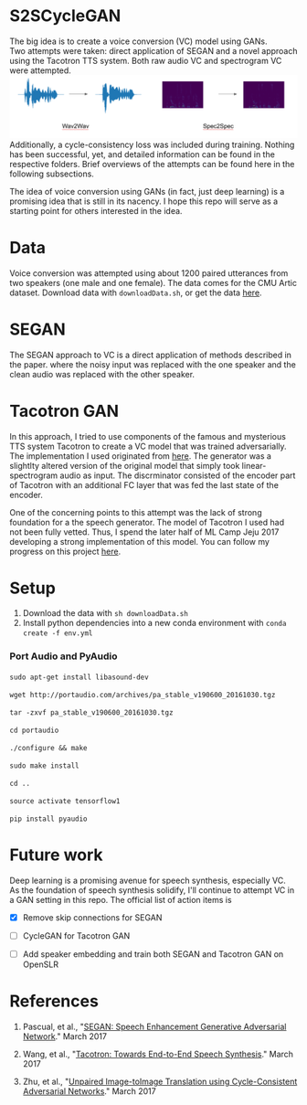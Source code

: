 # S2SCycleGAN
The big idea is to create a voice conversion (VC) model using GANs.  
Two attempts were taken: direct application of SEGAN and a novel approach using the Tacotron TTS system.  Both raw audio VC and spectrogram VC were attempted.
<img src="imgs/VC.png">
Additionally, a cycle-consistency loss was included during training.  Nothing has been successful, yet, and detailed information can be found in the respective folders. Brief overviews of the attempts can be found here in the following subsections.


The idea of voice conversion using GANs (in fact, just deep learning) is a promising idea that is still in its nacency.  I hope this repo will serve as a starting point for others interested in the idea.

# Data 

Voice conversion was attempted using about 1200 paired utterances from two speakers (one male and one female).  The data comes for the CMU Artic dataset.  Download data with `downloadData.sh`, or get the data [here](https://www.dropbox.com/sh/ct3bbmerxckbzej/AABXpG8T4z1dUFdswchZABosa?dl=0).

# SEGAN
The SEGAN approach to VC is a direct application of methods described in the paper. where the noisy input was replaced with the one speaker and the clean audio was replaced with the other speaker.

# Tacotron GAN
In this approach, I tried to use components of the famous and mysterious TTS system Tacotron to create a VC model that was trained adversarially.  The implementation I used originated from [here](https://github.com/Kyubyong/tacotron).  The generator was a slightlty altered version of the original model that simply took linear-spectrogram audio as input.  The discrminator consisted of the encoder part of Tacotron with an additional FC layer that was fed the last state of the encoder.


One of the concerning points to this attempt was the lack of strong foundation for a the speech generator.  The model of Tacotron I used had not been fully vetted.  Thus, I spend the later half of ML Camp Jeju 2017 developing a strong implementation of this model.  You can follow my progress on this project [here](https://github.com/tmulc18/tacotron-1).


# Setup
1. Download the data with `sh downloadData.sh`
2. Install python dependencies into a new conda environment with `conda create -f env.yml`

### Port Audio and PyAudio

`sudo apt-get install libasound-dev`

`wget http://portaudio.com/archives/pa_stable_v190600_20161030.tgz`

`tar -zxvf pa_stable_v190600_20161030.tgz`

`cd portaudio`

`./configure && make`

`sudo make install`

`cd ..`

`source activate tensorflow1`

`pip install pyaudio`

# Future work
Deep learning is a promising avenue for speech synthesis, especially VC. As the foundation of speech synthesis solidify, I'll continue to attempt VC in a GAN setting in this repo.  The official list of action items is

- [x] Remove skip connections for SEGAN

- [ ] CycleGAN for Tacotron GAN

[//]:# (-[] Reattempt Tacotron GAN after good results)  

- [ ] Add speaker embedding and train both SEGAN and Tacotron GAN on OpenSLR

# References
1. Pascual, et al., "[SEGAN: Speech Enhancement Generative Adversarial Network](https://arxiv.org/abs/1703.09452)." March 2017

2. Wang, et al., "[Tacotron: Towards End-to-End Speech Synthesis](https://arxiv.org/abs/1703.10135)." March 2017

3. Zhu, et al., "[Unpaired Image-toImage Translation using Cycle-Consistent Adversarial Networks](https://arxiv.org/abs/1703.10593)." March 2017

